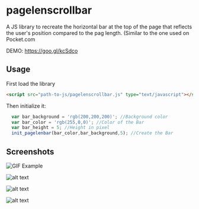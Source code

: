 # pagelenscrollbar
A JS library to recreate the horizontal bar at the top of the page that reflects the user's position compared to the pag length.
(Similar to the one used on Pocket.com 

DEMO: https://goo.gl/kcSdco

## Usage
First load the library
```HTML
<script src="path-to-js/pagelenscrollbar.js" type="text/javascript"></script>
```
Then initialize it:

```Javascript
  var bar_background = 'rgb(200,200,200)'; //Background color
  var bar_color = 'rgb(255,0,0)'; //Color of the Bar
  var bar_height = 5; //Height in pixel
  init_pagelenbar(bar_color,bar_background,5); //Create the Bar
```

## Screenshots

![GIF Example](https://www.giuliogabrieli.it/playground/screenshots/PageLenScrollBar.gif "Screenshot 1")

![alt text](https://www.giuliogabrieli.it/playground/screenshots/pagelenscrollbar_01.png "Screenshot 1")


![alt text](https://www.giuliogabrieli.it/playground/screenshots/pagelenscrollbar_02.png "Screenshot 2")


![alt text](https://www.giuliogabrieli.it/playground/screenshots/pagelenscrollbar_03.png "Screenshot 3")
